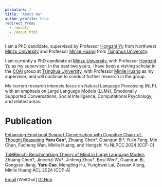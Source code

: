 ```yaml
---
permalink: /
title: "About me"
author_profile: true
redirect_from: 
  - /about/
  - /about.html
---
```

I am a PhD candidate, supervised by Professor [Hongzhi Yu](https://baike.baidu.com/item/%E4%BA%8E%E6%B4%AA%E5%BF%97/4596865) from Northwest [Minzu University](https://www.xbmu.edu.cn/) and Professor [Minlie Huang](https://www.cs.tsinghua.edu.cn/info/1121/5620.htm) from [Tsinghua University](https://www.tsinghua.edu.cn/).

I am currently a PhD candidate at [Minzu University](https://www.xbmu.edu.cn/), with Professor [Hongzhi Yu](https://baike.baidu.com/item/%E4%BA%8E%E6%B4%AA%E5%BF%97/4596865) as my supervisor. In the past two years, I have been a visiting scholar in the [COAl](https://coai.cs.tsinghua.edu.cn/) group at [Tsinghua University](https://www.tsinghua.edu.cn/), with Professor [Minlie Huang](https://www.cs.tsinghua.edu.cn/info/1121/5620.htm) as my supervisor, and will continue to conduct further research in the group.

My current research interests focus on Natural Language Processing (NLP), with an emphasis on Large Language Models (LLMs), Emotionally Supported Conversations, Social Intelligence, Computational Psychology, and related areas.

Publication
======
[Enhancing Emotional Support Conversation with Cognitive Chain-of-Thought Reasoning](https://github.com/YaruCao-AI/CogChain)
**Yaru Cao***, Zhuang Chen*, Guanqun Bi*, Yulin Feng, Min Chen, Fucheng Wan, Minlie Huang, and Hongzhi Yu
NLPCC 2024 (CCF-C)

[ToMBench: Benchmarking Theory of Mind in Large Language Models](https://aclanthology.org/2024.acl-long.847.pdf)
Zhuang Chen†, Jincenzi Wu†, Jinfeng Zhou†, Bosi Wen†, Guanqun Bi, Gongyao Jiang, **Yaru Cao**, Mengting Hu, Yunghwei Lai, Zexuan Xiong, Minlie Huang
ACL 2024 (CCF-A)

[Email](1195825322@qq.com,y22240011@stu.xbmu.edu.cn) 
[WeiChat]
[GitHub](https://github.com/YaruCao-AI)
